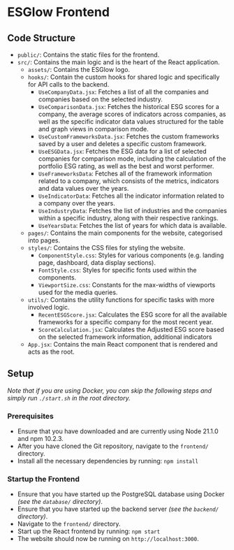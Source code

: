 # ESGlow Frontend

## Code Structure

- `public/`: Contains the static files for the frontend.
- `src/`: Contains the main logic and is the heart of the React application.
  - `assets/`: Contains the ESGlow logo.
  - `hooks/`: Contain the custom hooks for shared logic and specifically for API calls to the backend.
    - `UseCompanyData.jsx`: Fetches a list of all the companies and companies based on the selected industry.
    - `UseComparisonData.jsx`: Fetches the historical ESG scores for a company, the average scores of indicators across companies, as well as the specific indicator data values structured for the table and graph views in comparison mode.
    - `UseCustomFrameworksData.jsx`: Fetches the custom frameworks saved by a user and deletes a specific custom framework.
    - `UseESGData.jsx`: Fetches the ESG data for a list of selected companies for comparison mode, including the calculation of the portfolio ESG rating, as well as the best and worst performer.
    - `UseFrameworksData`: Fetches all of the framework information related to a company, which consists of the metrics, indicators and data values over the years.
    - `UseIndicatorData`: Fetches all the indicator information related to a company over the years.
    - `UseIndustryData`: Fetches the list of industries and the companies within a specific industry, along with their respective rankings.
    - `UseYearsData`: Fetches the list of years for which data is available.
  - `pages/`: Contains the main components for the website, categorised into pages.
  - `styles/`: Contains the CSS files for styling the website.
    - `ComponentStyle.css`: Styles for various components (e.g. landing page, dashboard, data display sections).
    - `FontStyle.css`: Styles for specific fonts used within the components.
    - `ViewportSize.css`: Constants for the max-widths of viewports used for the media queries.
  - `utils/`: Contains the utility functions for specific tasks with more involved logic.
    - `RecentESGScore.jsx`: Calculates the ESG score for all the available frameworks for a specific company for the most recent year.
    - `ScoreCalculation.jsx`: Calculates the Adjusted ESG score based on the selected framework information, additional indicators
  - `App.jsx`: Contains the main React component that is rendered and acts as the root.

## Setup

_Note that if you are using Docker, you can skip the following steps and simply run `./start.sh` in the root directory._

### Prerequisites

- Ensure that you have downloaded and are currently using Node 21.1.0 and npm 10.2.3.
- After you have cloned the Git repository, navigate to the `frontend/` directory.
- Install all the necessary dependencies by running:
  `npm install`

### Startup the Frontend

- Ensure that you have started up the PostgreSQL database using Docker _(see the `database/` directory)_.
- Ensure that you have started up the backend server _(see the `backend/` directory)_.
- Navigate to the `frontend/` directory.
- Start up the React frontend by running:
  `npm start`
- The website should now be running on `http://localhost:3000`.
